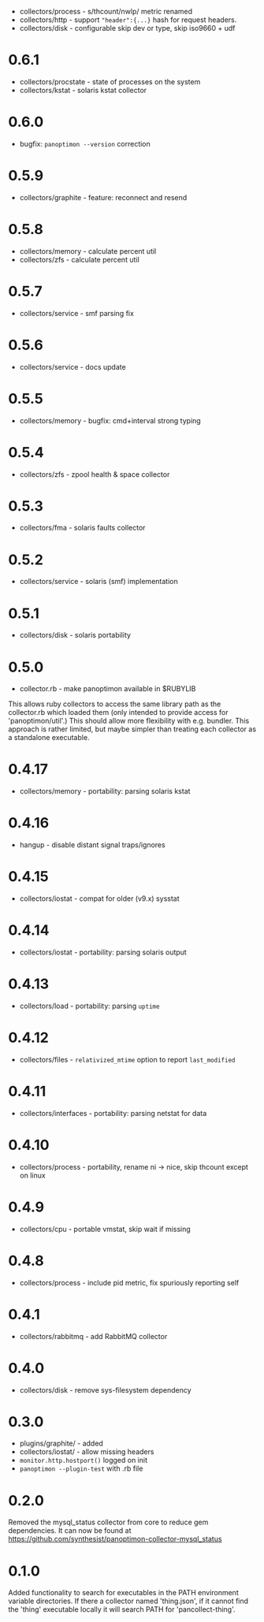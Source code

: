 
* collectors/process - s/thcount/nwlp/ metric renamed
* collectors/http    - support `"header":{...}` hash for request headers.
* collectors/disk    - configurable skip dev or type, skip iso9660 + udf

# 0.6.1

* collectors/procstate - state of processes on the system
* collectors/kstat     - solaris kstat collector

# 0.6.0

* bugfix: `panoptimon --version` correction

# 0.5.9

* collectors/graphite - feature: reconnect and resend

# 0.5.8

* collectors/memory - calculate percent util
* collectors/zfs    - calculate percent util

# 0.5.7

* collectors/service - smf parsing fix

# 0.5.6

* collectors/service - docs update

# 0.5.5

* collectors/memory - bugfix: cmd+interval strong typing

# 0.5.4

* collectors/zfs - zpool health & space collector

# 0.5.3

* collectors/fma - solaris faults collector

# 0.5.2

* collectors/service - solaris (smf) implementation

# 0.5.1

* collectors/disk - solaris portability

# 0.5.0

* collector.rb - make panoptimon available in $RUBYLIB

This allows ruby collectors to access the same library path as the
collector.rb which loaded them (only intended to provide access for
'panoptimon/util'.) This should allow more flexibility with e.g.
bundler.  This approach is rather limited, but maybe simpler than
treating each collector as a standalone executable.

# 0.4.17

* collectors/memory - portability: parsing solaris kstat

# 0.4.16

* hangup - disable distant signal traps/ignores

# 0.4.15

* collectors/iostat - compat for older (v9.x) sysstat

# 0.4.14

* collectors/iostat - portability: parsing solaris output

# 0.4.13

* collectors/load - portability: parsing `uptime`

# 0.4.12

* collectors/files - `relativized_mtime` option to report `last_modified`

# 0.4.11

* collectors/interfaces - portability: parsing netstat for data

# 0.4.10

* collectors/process - portability, rename ni -> nice, skip thcount
  except on linux

# 0.4.9

* collectors/cpu - portable vmstat, skip wait if missing

# 0.4.8

* collectors/process - include pid metric, fix spuriously reporting self

# 0.4.1

* collectors/rabbitmq - add RabbitMQ collector

# 0.4.0

* collectors/disk - remove sys-filesystem dependency

# 0.3.0

* plugins/graphite/ - added
* collectors/iostat/ - allow missing headers
* `monitor.http.hostport()` logged on init
* `panoptimon --plugin-test` with .rb file

# 0.2.0

Removed the mysql_status collector from core to reduce gem dependencies.
It can now be found at https://github.com/synthesist/panoptimon-collector-mysql_status

# 0.1.0

Added functionality to search for executables in the PATH environment variable directories.
If there a collector named 'thing.json', if it cannot find the 'thing' executable locally
it will search PATH for 'pancollect-thing'.
